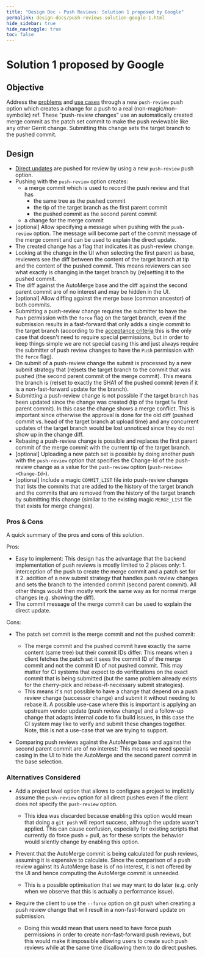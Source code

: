 ```yaml
---
title: "Design Doc - Push Reviews: Solution 1 proposed by Google"
permalink: design-docs/push-reviews-solution-google-1.html
hide_sidebar: true
hide_navtoggle: true
toc: false
---
```


# Solution 1 proposed by Google

## <a id="objective"> Objective

Address the [problems](/design-docs/push-reviews-use-cases.html#problem-statement)
and [use cases](/design-docs/push-reviews-use-cases.html#use-cases) through a
new `push-review` push option which creates a change for a push to a real
(non-magic/non-symbolic) ref. These "push-review changes" use an automatically
created merge commit as the patch set commit to make the push reviewable like
any other Gerrit change. Submitting this change sets the target branch to the
pushed commit.

## <a id="design"> Design

* [Direct updates](/design-docs/push-reviews-use-cases.html#direct-updates) are
  pushed for review by using a new `push-review` push option.
* Pushing with the `push-review` option creates:
    * a merge commit which is used to record the push review and that has
        * the same tree as the pushed commit
        * the tip of the target branch as the first parent commit
        * the pushed commit as the second parent commit
    * a change for the merge commit
* [optional] Allow specifying a message when pushing with the `push-review`
  option. The message will become part of the commit message of the merge commit
  and can be used to explain the direct update.
* The created change has a flag that indicates it as push-review change.
* Looking at the change in the UI when selecting the first parent as base,
  reviewers see the diff between the content of the target branch at tip and
  the content of the pushed commit. This means reviewers can see what exactly is
  changing in the target branch by (re)setting it to the pushed commit.
* The diff against the AutoMerge base and the diff against the second parent
  commit are of no interest and may be hidden in the UI.
* [optional] Allow diffing against the merge base (common ancestor) of both
  commits.
* Submitting a push-review change requires the submitter to have the `Push`
  permission with the `force` flag on the target branch, even if the submission
  results in a fast-forward that only adds a single commit to the target branch
  (according to the
  [acceptance criteria](/design-docs/push-reviews-use-cases.html#acceptance-criteria)
  this is the only case that doesn't need to require special permissions, but in
  order to keep things simple we are not special casing this and just always
  require the submitter of push review changes to have the `Push` permission
  with the `force` flag).
* On submit of a push-review change the submit is processed by a new submit
  strategy that (re)sets the target branch to the commit that was pushed (the
  second parent commit of the merge commit). This means the branch is (re)set to
  exactly the SHA1 of the pushed commit (even if it is a non-fast-forward update
  for the branch).
* Submitting a push-review change is not possible if the target branch has been
  updated since the change was created (tip of the target != first parent
  commit). In this case the change shows a merge conflict. This is important
  since otherwise the approval is done for the old diff (pushed commit vs. head
  of the target branch at upload time) and any concurrent updates of the target
  branch would be lost unnoticed since they do not show up in the change diff.
* Rebasing a push-review change is possible and replaces the first parent commit
  of the merge commit with the current tip of the target branch.
* [optional] Uploading a new patch set is possible by doing another push with
  the `push-review` option that specifies the Change-Id of the push-review
  change as a value for the `push-review` option (`push-review=<Change-Id>`).
* [optional] Include a magic `COMMIT_LIST` file into push-review changes that
  lists the commits that are added to the history of the target branch and the
  commits that are removed from the history of the target branch by submitting
  this change (similar to the existing magic `MERGE_LIST` file that exists for
  merge changes).

### <a id="pros-and-cons"> Pros & Cons

A quick summary of the pros and cons of this solution.

Pros:

* Easy to implement:
  This design has the advantage that the backend implementation of push reviews
  is mostly limited to 2 places only: 1. interception of the push to create the
  merge commit and a patch set for it 2. addition of a new submit strategy that
  handles push review changes and sets the branch to the intended commit (second
  parent commit). All other things would then mostly work the same way as for
  normal merge changes (e.g. showing the diff).
* The commit message of the merge commit can be used to explain the direct
  update.

Cons:

* The patch set commit is the merge commit and not the pushed commit:
    * The merge commit and the pushed commit have exactly the same content (same
      tree) but their commit IDs differ. This means when a client fetches the
      patch set it sees the commit ID of the merge commit and not the commit ID
      of not pushed commit. This may matter for CI systems that expect to do
      verifications on the exact commit that is being submitted (but the same
      problem already exists for the cherry-pick and rebase-if-necessary submit
      strategies).
    * This means it's not possible to have a change that depend on a push review
      change (successor change) and submit it without needing to rebase it. A
      possible use-case where this is important is applying an upstream vendor
      update (push review change) and a follow-up change that adapts internal
      code to fix build issues, in this case the CI system may like to verify
      and submit these changes together. Note, this is not a use-case that we
      are trying to support.

* Comparing push reviews against the AutoMerge base and against the second
  parent commit are of no interest:
  This means we need special casing in the UI to hide the AutoMerge and the
  second parent commit in the base selection.

### <a id="alternatives-considered"> Alternatives Considered

* Add a project level option that allows to configure a project to implicitly
  assume the `push-review` option for all direct pushes even if the client does
  not specify the `push-review` option.
    * This idea was discarded because enabling this option would mean that doing
      a `git push` will report success, although the update wasn't applied. This
      can cause confusion, especially for existing scripts that currently do
      force push + pull, as for these scripts the behavior would silently change
      by enabling this option.

* Prevent that the AutoMerge commit is being calculated for push reviews,
  assuming it is expensive to calculate. Since the comparison of a push review
  against its AutoMerge base is of no interest, it is not offered by the UI and
  hence computing the AutoMerge commit is unneeded.
    * This is a possible optimisation that we may want to do later (e.g. only
      when we observe that this is actually a performance issue).

* Require the client to use the `--force` option on git push when creating a
  push review change that will result in a non-fast-forward update on
  submission.
    * Doing this would mean that users need to have force push permissions in
      order to create non-fast-forward push reviews, but this would make it
      impossible allowing users to create such push reviews while at the same
      time disallowing them to do direct pushes.

